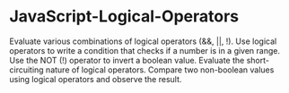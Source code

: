 # JavaScript-Logical-Operators
Evaluate various combinations of logical operators (&&, ||, !). 
Use logical operators to write a condition that checks if a number is in a given range. 
Use the NOT (!) operator to invert a boolean value. 
Evaluate the short-circuiting nature of logical operators. 
Compare two non-boolean values using logical operators and observe 
the result.

